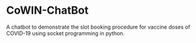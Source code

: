 # CoWIN-ChatBot
A chatbot to demonstrate the slot booking procedure for vaccine doses of COVID-19 using socket programming in python.
